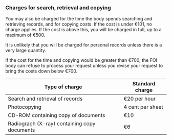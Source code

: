 ###  Charges for search, retrieval and copying

You may also be charged for the time the body spends searching and retrieving
records, and for copying costs. If the cost is under €101, no charge applies.
If the cost is above this, you will be charged in full, up to a maximum of
€500.

It is unlikely that you will be charged for personal records unless there is a
very large quantity.

If the cost for the time and copying would be greater than €700, the FOI body
can refuse to process your request unless you revise your request to bring the
costs down below €700.

**Type of charge** |  **Standard charge**  
---|---  
Search and retrieval of records  |  €20 per hour   
Photocopying  |  4 cent per sheet   
CD-ROM containing copy of documents  |  €10   
Radiograph (X-ray) containing copy documents  |  €6   
  
